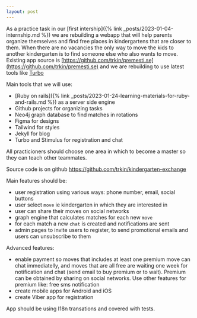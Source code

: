 ```yaml
---
layout: post
---
```


As a practice task in our [first intership]({% link _posts/2023-01-04-internship.md %})
we are rebuilding a webapp that will help parents organize themselves and find
free places in kindergartens that are closer to them. When there are no
vacancies the only way to move the kids to another kindergarten is to find
someone else who also wants to move. Existing app source is
[https://github.com/trkin/premesti.se](https://github.com/trkin/premesti.se) and
we are rebuilding to use latest tools like [Turbo](https://turbo.hotwired.dev/)

Main tools that we will use:
* [Ruby on rails]({% link _posts/2023-01-24-learning-materials-for-ruby-and-rails.md %})
  as a server side engine
* Github projects for organizing tasks
* Neo4j graph database to find matches in rotations
* Figma for designs
* Tailwind for styles
* Jekyll for blog
* Turbo and Stimulus for registration and chat

All practicioners should choose one area in which to become a master so they can
teach other teammates.

Source code is on github https://github.com/trkin/kindergarten-exchange

Main features should be:
* user registration using various ways: phone number, email, social buttons
* user select `move` ie kindergarten in which they are interested in
* user can share their moves on social networks
* graph engine that calculates matches for each new `move`
* for each match a new `chat` is created and notifications are sent
* admin pages to invite users to register, to send promotional emails and users
  can unsubscribe to them

Advanced features:
* enable payment so moves that includes at least one premium move can chat
  immediatelly, and moves that are all free are waiting one week for
  notification and chat (send email to buy premium or to wait).
  Premium can be obtained by sharing on social networks. Use other features for
  premium like: free sms notification
* create mobile apps for Android and iOS
* create Viber app for registration

App should be using I18n transations and covered with tests.

